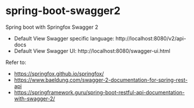 # spring-boot-swagger2
Spring boot with Springfox Swagger 2

+ Default View Swagger specific language: http://localhost:8080/v2/api-docs
+ Default View Swagger UI: http://localhost:8080/swagger-ui.html

Refer to:
+ https://springfox.github.io/springfox/
+ https://www.baeldung.com/swagger-2-documentation-for-spring-rest-api
+ https://springframework.guru/spring-boot-restful-api-documentation-with-swagger-2/
